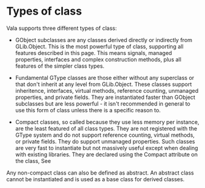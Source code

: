 <div id="types-of-class" class="section level1">

Types of class
==============

Vala supports three different types of class:

-   GObject subclasses are any classes derived directly or indirectly
    from GLib.Object. This is the most powerful type of class,
    supporting all features described in this page. This means signals,
    managed properties, interfaces and complex construction methods,
    plus all features of the simpler class types.

-   Fundamental GType classes are those either without any superclass or
    that don't inherit at any level from GLib.Object. These classes
    support inheritence, interfaces, virtual methods, reference
    counting, unmanaged properties, and private fields. They are
    instantiated faster than GObject subclasses but are less powerful -
    it isn't recommended in general to use this form of class unless
    there is a specific reason to.

-   Compact classes, so called because they use less memory per
    instance, are the least featured of all class types. They are not
    registered with the GType system and do not support reference
    counting, virtual methods, or private fields. They do support
    unmanaged properties. Such classes are very fast to instantiate but
    not massively useful except when dealing with existing libraries.
    They are declared using the Compact attribute on the class, See

Any non-compact class can also be defined as abstract. An abstract class
cannot be instantiated and is used as a base class for derived classes.

</div>
